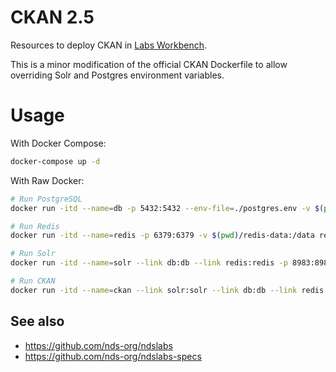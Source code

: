 # CKAN 2.5

Resources to deploy CKAN in [Labs Workbench](https://github.com/nds-org/ndslabs).

This is a minor modification of the official CKAN Dockerfile to allow overriding Solr and Postgres environment variables.

# Usage
With Docker Compose:
```bash
docker-compose up -d
```

With Raw Docker:
```bash
# Run PostgreSQL
docker run -itd --name=db -p 5432:5432 --env-file=./postgres.env -v $(pwd)/postgres-data:/var/lib/postgresql/data postgres:9.3

# Run Redis
docker run -itd --name=redis -p 6379:6379 -v $(pwd)/redis-data:/data redis:3.0

# Run Solr
docker run -itd --name=solr --link db:db --link redis:redis -p 8983:8983 --env-file=./solr.env -v $(pwd)/solr-data:/opt/solr/server/solr/ckan/data ckan/solr:release-v2.5.3

# Run CKAN
docker run -itd --name=ckan --link solr:solr --link db:db --link redis:redis -p 5000:5000 --env-file=./ckan.env -v $(pwd)/ckan-data:/var/lib/ckan ndslabs/ckan
```

## See also
* https://github.com/nds-org/ndslabs
* https://github.com/nds-org/ndslabs-specs

